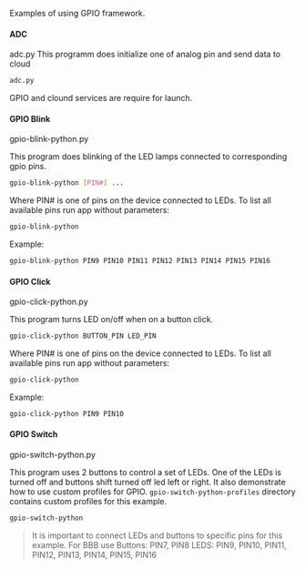Examples of using GPIO framework.

#### ADC
adc.py
This programm does initialize one of analog pin and send data to cloud
```bash
adc.py
```
GPIO and clound services are require for launch.


#### GPIO Blink
gpio-blink-python.py

This program does blinking of the LED lamps connected to corresponding gpio pins.

```bash
gpio-blink-python [PIN#] ...
```
Where PIN# is one of pins on the device connected to LEDs. To list all available pins run app without parameters:
```bash
gpio-blink-python
```

Example:
```bash
gpio-blink-python PIN9 PIN10 PIN11 PIN12 PIN13 PIN14 PIN15 PIN16
```


#### GPIO Click
gpio-click-python.py

This program turns LED on/off when on a button click.

```bash
gpio-click-python BUTTON_PIN LED_PIN
```
Where PIN# is one of pins on the device connected to LEDs. To list all available pins run app without parameters:
```bash
gpio-click-python
```

Example:
```bash
gpio-click-python PIN9 PIN10
```


#### GPIO Switch
gpio-switch-python.py

This program uses 2 buttons to control a set of LEDs. One of the LEDs is turned off and buttons shift turned off led left or right.
It also demonstrate how to use custom profiles for GPIO. 
`gpio-switch-python-profiles` directory contains custom profiles for this example.

```bash
gpio-switch-python
```

> It is important to connect LEDs and buttons to specific pins for this example. For BBB use 
> Buttons: PIN7, PIN8
> LEDS: PIN9, PIN10, PIN11, PIN12, PIN13, PIN14, PIN15, PIN16
